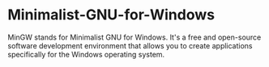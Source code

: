 # Minimalist-GNU-for-Windows
MinGW stands for Minimalist GNU for Windows. It's a free and open-source software development environment that allows you to create applications specifically for the Windows operating system.
